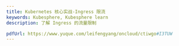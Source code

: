 ```yaml
---
title: Kubernetes 核心实战-Ingress 限流
keywords: Kubesphere, Kubesphere learn
description: 了解 Ingress 的流量限制

pdfUrl: https://www.yuque.com/leifengyang/oncloud/ctiwgo#I3TUW
---
```

